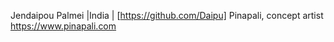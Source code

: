 Jendaipou Palmei |India | [https://github.com/Daipu]
Pinapali, concept artist https://www.pinapali.com 
